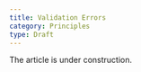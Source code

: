 ```yaml
---
title: Validation Errors
category: Principles
type: Draft
---
```


The article is under construction. 
